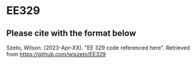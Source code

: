 # EE329

## Please cite with the format below

Szeto, Wilson. (2023-Apr-XX). "EE 329 code referenced here". Retrieved from https://github.com/wiszeto/EE329

